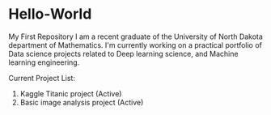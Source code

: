 # Hello-World
My First Repository
I am a recent graduate of the University of North Dakota department of Mathematics.  I'm currently working on a practical portfolio of Data science projects related to Deep learning science, and Machine learning engineering.  

Current Project List:
1. Kaggle Titanic project (Active)
2. Basic image analysis project (Active)

